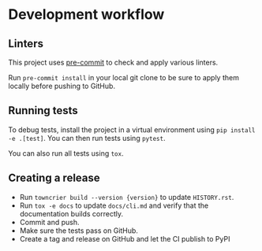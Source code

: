 # Development workflow

## Linters

This project uses [pre-commit](https://pre-commit.com/) to check and apply various
linters.

Run `pre-commit install` in your local git clone to be sure to apply them locally before
pushing to GitHub.

## Running tests

To debug tests, install the project in a virtual environment using
`pip install -e .[test]`. You can then run tests using `pytest`.

You can also run all tests using `tox`.

## Creating a release

- Run `towncrier build --version {version}` to update `HISTORY.rst`.
- Run `tox -e docs` to update `docs/cli.md` and verify that the documentation builds
  correctly.
- Commit and push.
- Make sure the tests pass on GitHub.
- Create a tag and release on GitHub and let the CI publish to PyPI
